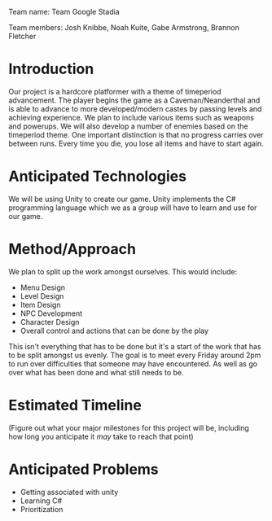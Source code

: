 Team name: Team Google Stadia

Team members: Josh Knibbe, Noah Kuite, Gabe Armstrong, Brannon Fletcher

# Introduction

Our project is a hardcore platformer with a theme of timeperiod advancement. The player begins the game as a Caveman/Neanderthal and is able to advance to more developed/modern castes by passing levels and achieving experience.
We plan to include various items such as weapons and powerups. We will also develop a number of enemies based on the timeperiod theme. One important distinction is that no progress carries over between runs. Every time you die, you lose all items and have to start again. 

# Anticipated Technologies

We will be using Unity to create our game. Unity implements the C# programming language which we as a group will have to learn and use for our game.

# Method/Approach

We plan to split up the work amongst ourselves. This would include: 

* Menu Design 
* Level Design 
* Item Design 
* NPC Development
* Character Design
* Overall control and actions that can be done by the play

This isn't everything that has to be done but it's a start of the work that has to be split amongst us evenly. The goal is to meet every Friday around 2pm to run over difficulties that someone may have encountered. As well as go over what has been done and what still needs to be. 

# Estimated Timeline

(Figure out what your major milestones for this project will be, including how long you anticipate it *may* take to reach that point)

# Anticipated Problems

 - Getting associated with unity
 - Learning C#
 - Prioritization
